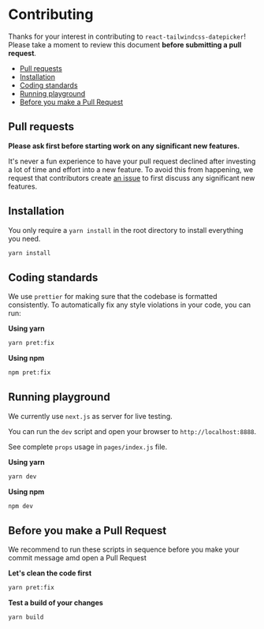 # Contributing

Thanks for your interest in contributing to `react-tailwindcss-datepicker`! Please take a moment to
review this document **before submitting a pull request**.

-   [Pull requests](#pull-requests)
-   [Installation](#installation)
-   [Coding standards](#coding-standards)
-   [Running playground](#running-playgrounds)
-   [Before you make a Pull Request](#before-you-make-a-pull-request)

## Pull requests

**Please ask first before starting work on any significant new features.**

It's never a fun experience to have your pull request declined after investing a lot of time and
effort into a new feature. To avoid this from happening, we request that contributors create
[an issue](https://github.com/sciendis/react-tailwindcss-datepicker/issues) to first discuss any
significant new features.

## Installation

You only require a `yarn install` in the root directory to install everything you need.

```sh
yarn install
```

## Coding standards

We use `prettier` for making sure that the codebase is formatted consistently. To automatically fix
any style violations in your code, you can run:

**Using yarn**

```sh
yarn pret:fix
```

**Using npm**

```sh
npm pret:fix
```

## Running playground

We currently use `next.js` as server for live testing.

You can run the `dev` script and open your browser to `http://localhost:8888`.

See complete `props` usage in `pages/index.js` file.

**Using yarn**

```sh
yarn dev
```

**Using npm**

```sh
npm dev
```

## Before you make a Pull Request

We recommend to run these scripts in sequence before you make your commit message amd open a Pull
Request

**Let's clean the code first**

```sh
yarn pret:fix
```

**Test a build of your changes**

```sh
yarn build

```
